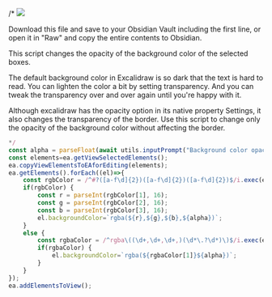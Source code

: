 /*
![](https://raw.githubusercontent.com/zsviczian/obsidian-excalidraw-plugin/master/images/scripts-download-raw.jpg)

Download this file and save to your Obsidian Vault including the first line, or open it in "Raw" and copy the entire contents to Obsidian.

This script changes the opacity of the background color of the selected boxes.

The default background color in Excalidraw is so dark that the text is hard to read. You can lighten the color a bit by setting transparency. And you can tweak the transparency over and over again until you're happy with it.

Although excalidraw has the opacity option in its native property Settings, it also changes the transparency of the border. Use this script to change only the opacity of the background color without affecting the border.

```javascript
*/
const alpha = parseFloat(await utils.inputPrompt("Background color opacity?","number","0.6"));
const elements=ea.getViewSelectedElements();
ea.copyViewElementsToEAforEditing(elements);
ea.getElements().forEach((el)=>{
    const rgbColor = /^#?([a-f\d]{2})([a-f\d]{2})([a-f\d]{2})$/i.exec(el.backgroundColor);
    if(rgbColor) {
        const r = parseInt(rgbColor[1], 16);
        const g = parseInt(rgbColor[2], 16);
        const b = parseInt(rgbColor[3], 16);
        el.backgroundColor=`rgba(${r},${g},${b},${alpha})`;
    }
    else {
        const rgbaColor = /^rgba\((\d+,\d+,\d+,)(\d*\.?\d*)\)$/i.exec(el.backgroundColor);
        if(rgbaColor) {
            el.backgroundColor=`rgba(${rgbaColor[1]}${alpha})`;
        }
    }
});
ea.addElementsToView();